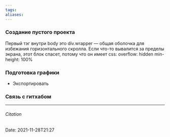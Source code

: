 ```yaml
---
tags: 
aliases: 
---
```

### Создание пустого проекта
Первый тэг внутри body это div.wrapper — общая оболочка для избежания горизонтального скролла. Если что-то вывалится за пределы экрана, этот блок спасет, потому что он имеет css:
overflow: hidden
min-height: 100%

### Подготовка графики
- Экспортировать

### Связь с гитхабом


---
###### Citation
Date: 2021-11-28T21:27
